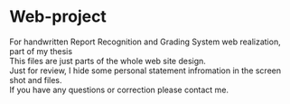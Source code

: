 # Web-project
For handwritten Report Recognition and Grading System web realization, part of my thesis  
This files are just parts of the whole web site design.  
Just for review, I hide some personal statement infromation in the screen shot and files.  
If you have any questions or correction please contact me.

